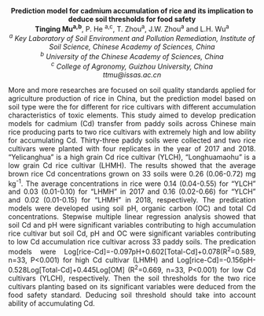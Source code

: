 <center><strong>Prediction model for cadmium accumulation of rice and its implication to deduce soil thresholds for food safety</strong>

<center><strong>Tinging Mu<sup>a,b</sup></strong>, P. He <sup>a,c</sup>, T. Zhou<sup>a</sup>, J.W. Zhou<sup>a</sup> and L.H. Wu<sup>a</sup>

<center><i><sup>a</sup><i> </i>Key Laboratory of Soil Environment and Pollution Remediation, Institute of Soil Science, Chinese Academy of Sciences, China</i>

<center><i><sup>b</sup> University of the Chinese Academy of Sciences, China</i>

<center><i><sup>c</sup> College of Agronomy, Guizhou University, China</i>

<center><i>ttmu@issas.ac.cn</i>

<p style=text-align:justify>More and more researches are focused on soil quality standards applied
for agriculture production of rice in China, but the prediction model
based on soil type were the for different for rice cultivars with
different accumulation characteristics of toxic elements. This study
aimed to develop predication models for cadmium (Cd) transfer from paddy
soils across Chinese main rice producing parts to two rice cultivars
with extremely high and low ability for accumulating Cd. Thirty-three
paddy soils were collected and two rice cultivars were planted with four
replicates in the year of 2017 and 2018. “Yelicanghua” is a high grain
Cd rice cultivar (YLCH), “Longhuamaohu” is a low grain Cd rice cultivar
(LHMH). The results showed that the average brown rice Cd concentrations
grown on 33 soils were 0.26 (0.06-0.72) mg kg<sup>-1</sup>. The average
concentrations in rice were 0.14 (0.04-0.55) for “YLCH” and 0.03
(0.01-0.10) for “LHMH” in 2017 and 0.16 (0.02-0.66) for “YLCH” and 0.02
(0.01-0.15) for “LHMH” in 2018, respectively. The predication models
were developed using soil pH, organic carbon (OC) and total Cd
concentrations. Stepwise multiple linear regression analysis showed that
soil Cd and pH were significant variables contributing to high
accumulation rice cultivar but soil Cd, pH and OC were significant
variables contributing to low Cd accumulation rice cultivar across 33
paddy soils. The predication models were
Log[rice-Cd]=-0.097pH+0.602[Total-Cd]+0.078(R<sup>2</sup>=0.589, n=33,
P&lt;0.001) for high Cd cultivar (LHMH) and
Log[rice-Cd]=-0.156pH-0.528Log[Total-Cd]+0.445Log[OM] (R<sup>2</sup>=0.669,
n=33, P&lt;0.001) for low Cd cultivars (YLCH), respectively. Then the
soil thresholds for the two rice cultivars planting based on its
significant variables were deduced from the food safety standard.
Deducing soil threshold should take into account ability of accumulating
Cd.
